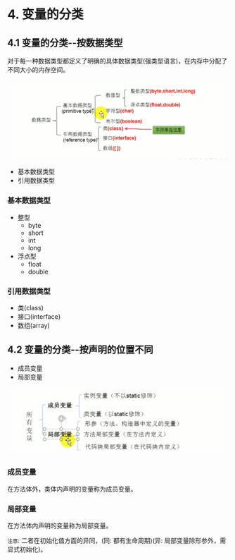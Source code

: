 # 4. 变量的分类

## 4.1 变量的分类--按数据类型
对于每一种数据类型都定义了明确的具体数据类型(强类型语言)，在内存中分配了不同大小的内存空间。

![Java变量分类](../2.Java基本语法-变量-assets/java数据类型1.png)

* 基本数据类型
* 引用数据类型


### 基本数据类型
* 整型
    * byte
    * short
    * int
    * long
* 浮点型
    * float
    * double

### 引用数据类型
* 类(class)
* 接口(interface)
* 数组(array)


## 4.2 变量的分类--按声明的位置不同
* 成员变量
* 局部变量

![Java变量分类](../2.Java基本语法-变量-assets/java数据类型2.jpg)

### 成员变量
在方法体外，类体内声明的变量称为成员变量。


### 局部变量
在方法体内声明的变量称为局部变量。

`注意`: 二者在初始化值方面的异同，(同: 都有生命周期)(异: 局部变量除形参外，需显式初始化)。